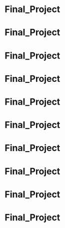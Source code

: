 # Final_Project
# Final_Project
# Final_Project
# Final_Project
# Final_Project
# Final_Project
# Final_Project
# Final_Project
# Final_Project
# Final_Project
